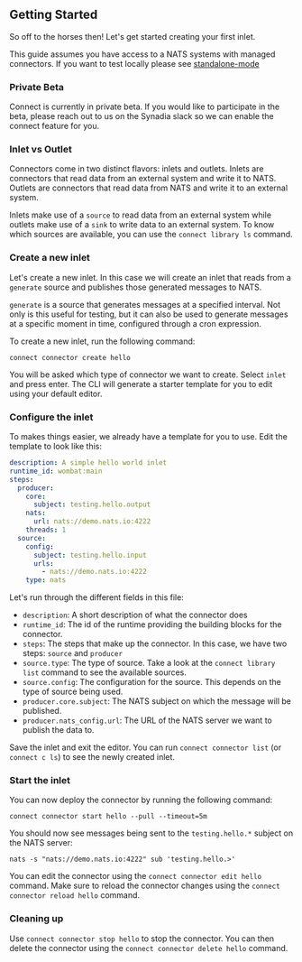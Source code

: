 ## Getting Started
So off to the horses then! Let's get started creating your first inlet. 

This guide assumes you have access to a NATS systems with managed connectors. If you want to test locally please see [standalone-mode](standalone-mode.md)

### Private Beta
Connect is currently in private beta. If you would like to participate in the beta, please reach out to us on the 
Synadia slack so we can enable the connect feature for you.

### Inlet vs Outlet
Connectors come in two distinct flavors: inlets and outlets. Inlets are connectors that read data from an external system
and write it to NATS. Outlets are connectors that read data from NATS and write it to an external system.

Inlets make use of a `source` to read data from an external system while outlets make use of a `sink` to write data to
an external system. To know which sources are available, you can use the `connect library ls` command.

### Create a new inlet
Let's create a new inlet. In this case we will create an inlet that reads from a `generate` source and publishes those
generated messages to NATS.

`generate` is a source that generates messages at a specified interval. Not only is this useful for testing, but it can
also be used to generate messages at a specific moment in time, configured through a cron expression.

To create a new inlet, run the following command:
```shell
connect connector create hello
```
You will be asked which type of connector we want to create. Select `inlet` and press enter. The CLI will generate a 
starter template for you to edit using your default editor.

### Configure the inlet
To makes things easier, we already have a template for you to use. Edit the template to look like this:
```yaml
description: A simple hello world inlet
runtime_id: wombat:main
steps:
  producer:
    core:
      subject: testing.hello.output
    nats:
      url: nats://demo.nats.io:4222
    threads: 1
  source:
    config:
      subject: testing.hello.input
      urls:
        - nats://demo.nats.io:4222
    type: nats
```

Let's run through the different fields in this file:
- `description`: A short description of what the connector does
- `runtime_id`: The id of the runtime providing the building blocks for the connector. 
- `steps`: The steps that make up the connector. In this case, we have two steps: `source` and `producer`
- `source.type`: The type of source. Take a look at the `connect library list` command to see the available sources.
- `source.config`: The configuration for the source. This depends on the type of source being used.
- `producer.core.subject`: The NATS subject on which the message will be published.
- `producer.nats_config.url`: The URL of the NATS server we want to publish the data to.

Save the inlet and exit the editor. You can run `connect connector list` (or `connect c ls`) to see the newly created inlet.

### Start the inlet
You can now deploy the connector by running the following command:
```shell
connect connector start hello --pull --timeout=5m
```

You should now see messages being sent to the `testing.hello.*` subject on the NATS server:
```shell
nats -s "nats://demo.nats.io:4222" sub 'testing.hello.>'
```

You can edit the connector using the `connect connector edit hello` command. Make sure to
reload the connector changes using the `connect connector reload hello` command.

### Cleaning up
Use `connect connector stop hello` to stop the connector. You can then delete the connector using the 
`connect connector delete hello` command.